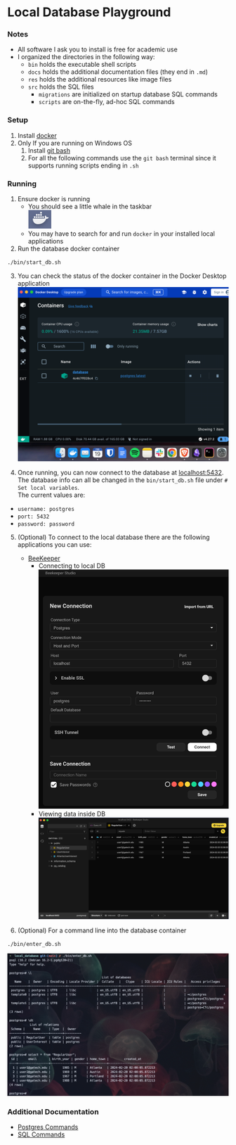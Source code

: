 # Local Database Playground

### Notes
- All software I ask you to install is free for academic use
- I organized the directories in the following way:
    - `bin` holds the executable shell scripts
    - `docs` holds the additional documentation files (they end in `.md`)
    - `res` holds the additional resources like image files
    - `src` holds the SQL files
        - `migrations` are initialized on startup database SQL commands
        - `scripts` are on-the-fly, ad-hoc SQL commands  

### Setup
1. Install [docker](https://docs.docker.com/engine/install/)
2. Only If you are running on Windows OS
    1. Install [git bash](https://gitforwindows.org/)
    2. For all the following commands use the `git bash` terminal since it supports running scripts ending in `.sh`

### Running
1. Ensure docker is running
    - You should see a little whale in the taskbar  
    ![whale symbol image](res/whale.png)
    - You may have to search for and run `docker` in your installed local applications
2. Run the database docker container
```bash
./bin/start_db.sh
```
3. You can check the status of the docker container in the Docker Desktop application  
    ![docker desktop image](res/docker_desktop.png)

4. Once running, you can now connect to the database at [localhost:5432](localhost:5432).  
The database info can all be changed in the `bin/start_db.sh` file under `# Set local variables`.  
The current values are:
- `username: postgres`
- `port: 5432`
- `password: password`

5. (Optional) To connect to the local database there are the following applications you can use:
    - [BeeKeeper](https://www.beekeeperstudio.io/get)
        - Connecting to local DB
![connecting in beekeeper](res/beekeeper_connect.png)  
        - Viewing data inside DB
![data in beekeeper](res/beekeeper_data.png)


6. (Optional) For a command line into the database container
```bash
./bin/enter_db.sh
```
![cli for postgres](res/psql_cli.png)

### Additional Documentation 
- [Postgres Commands](docs/Postgres_Commands.md)
- [SQL Commands](docs/SQL_Commands.md)
